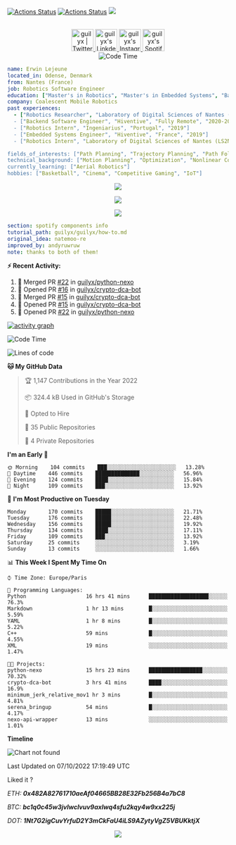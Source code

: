 [![Actions Status](https://github.com/guilyx/guilyx/workflows/wakatime-stats/badge.svg)](https://github.com/guilyx/guilyx/actions)
[![Actions Status](https://github.com/guilyx/guilyx/workflows/update-gh-activity/badge.svg)](https://github.com/guilyx/guilyx/actions)
![](https://visitor-badge.glitch.me/badge?page_id=guilyx.guilyx)

<p align="center">
<br/>
<a href="https://twitter.com/nthofhisname">
  <img alt="guilyx | Twitter" width="50px" src="https://user-images.githubusercontent.com/43545812/144034996-602b144a-16e1-41cc-99e7-c6040b20dcaf.png"/>
</a>
<a href="https://www.linkedin.com/in/erwinlejeune-lkn">
  <img alt="guilyx's LinkdeIN" width="50px" src="https://user-images.githubusercontent.com/43545812/144035037-0f415fc7-9f96-4517-a370-ccc6e78a714b.png" />
</a>
<a href="https://www.instagram.com/nthofhisname">
  <img alt="guilyx's Instagram" width="50px" src="https://user-images.githubusercontent.com/43545812/144035088-0dfb165f-8fe0-4d13-896c-876c29d2b128.png" />
</a>
<a href="https://open.spotify.com/user/11147618695?si=zZFn6uAGRLyoU02lsG50GA">
  <img alt="guilyx's Spotify" width="50px" src="https://user-images.githubusercontent.com/43545812/144035120-1ad5169b-91c7-4078-bef9-6a82c733f373.png" />
</a>
<br>
<img alt="Code Time" src="https://img.shields.io/endpoint?style=flat&url=https://codetime-api.datreks.com/badge/1615?logoColor=white%26project=%26recentMS=0%26showProject=false" />
</p>

```yaml
name: Erwin Lejeune
located_in: Odense, Denmark
from: Nantes (France)
job: Robotics Software Engineer
education: ["Master's in Robotics", "Master's in Embedded Systems", "Bachelor's in Electronics"]
company: Coalescent Mobile Robotics
past experiences: 
  - ["Robotics Researcher", "Laboratory of Digital Sciences of Nantes (LS2N)", "France", "2019-2021]
  - ["Backend Software Engineer", "Hiventive", "Fully Remote", "2020-2021"]
  - ["Robotics Intern", "Ingeniarius", "Portugal", "2019"]
  - ["Embedded Systems Engineer", "Hiventive", "France", "2019"]
  - ["Robotics Intern", "Laboratory of Digital Sciences of Nantes (LS2N)", "France", "2019"]

fields_of_interests: ["Path Planning", "Trajectory Planning", "Path Following", "Behaviour Planning", "Localization", "Sensor Fusion", "Embedded Systems"]
technical_background: ["Motion Planning", "Optimization", "Nonlinear Control", "Real-Time Systems", "Automated Planning"]
currently_learning: ["Aerial Robotics"]
hobbies: ["Basketball", "Cinema", "Competitive Gaming", "IoT"]
```

<p align="center">
  <img alig src="https://github-profile-trophy.vercel.app/?username=guilyx&column=6&rank=SSS,SS,S,AAA,AA,A,B,C" />
</p>

<p align="center">
  <a href="https://spotify-github-profile.vercel.app/api/view?uid=11147618695&redirect=true">
    <img src="https://spotify-github-profile.vercel.app/api/view?uid=11147618695&cover_image=true&theme=default&bar_color=e3e3e3&bar_color_cover=true">
  </a>
</p>

<p align="center">
  <img src="https://guilyx.vercel.app/api/top-played">
</p>
 
```yaml
section: spotify components info
tutorial_path: guilyx/guilyx/how-to.md
original_idea: natemoo-re
improved_by: andyruwruw
note: thanks to both of them!
```


**:zap: Recent Activity:**

<!--START_SECTION:activity-->
1. 🎉 Merged PR [#22](https://github.com/guilyx/python-nexo/pull/22) in [guilyx/python-nexo](https://github.com/guilyx/python-nexo)
2. 💪 Opened PR [#16](https://github.com/guilyx/crypto-dca-bot/pull/16) in [guilyx/crypto-dca-bot](https://github.com/guilyx/crypto-dca-bot)
3. 🎉 Merged PR [#15](https://github.com/guilyx/crypto-dca-bot/pull/15) in [guilyx/crypto-dca-bot](https://github.com/guilyx/crypto-dca-bot)
4. 💪 Opened PR [#15](https://github.com/guilyx/crypto-dca-bot/pull/15) in [guilyx/crypto-dca-bot](https://github.com/guilyx/crypto-dca-bot)
5. 💪 Opened PR [#22](https://github.com/guilyx/python-nexo/pull/22) in [guilyx/python-nexo](https://github.com/guilyx/python-nexo)
<!--END_SECTION:activity-->

[![activity graph](https://activity-graph.herokuapp.com/graph?username=guilyx&custom_title=Erwin's%20activity%20graph&theme=github-light&hide_border=true)](https://github.com/ashutosh00710/github-readme-activity-graph)

<!--START_SECTION:waka-->
![Code Time](http://img.shields.io/badge/Code%20Time-801%20hrs%2040%20mins-blue)

![Lines of code](https://img.shields.io/badge/From%20Hello%20World%20I%27ve%20Written-295%20Thousand%20lines%20of%20code-blue)

**🐱 My GitHub Data** 

> 🏆 1,147 Contributions in the Year 2022
 > 
> 📦 324.4 kB Used in GitHub's Storage 
 > 
> 💼 Opted to Hire
 > 
> 📜 35 Public Repositories 
 > 
> 🔑 4 Private Repositories  
 > 
**I'm an Early 🐤** 

```text
🌞 Morning    104 commits    ███░░░░░░░░░░░░░░░░░░░░░░   13.28% 
🌆 Daytime    446 commits    ██████████████░░░░░░░░░░░   56.96% 
🌃 Evening    124 commits    ████░░░░░░░░░░░░░░░░░░░░░   15.84% 
🌙 Night      109 commits    ███░░░░░░░░░░░░░░░░░░░░░░   13.92%

```
📅 **I'm Most Productive on Tuesday** 

```text
Monday       170 commits    █████░░░░░░░░░░░░░░░░░░░░   21.71% 
Tuesday      176 commits    █████░░░░░░░░░░░░░░░░░░░░   22.48% 
Wednesday    156 commits    █████░░░░░░░░░░░░░░░░░░░░   19.92% 
Thursday     134 commits    ████░░░░░░░░░░░░░░░░░░░░░   17.11% 
Friday       109 commits    ███░░░░░░░░░░░░░░░░░░░░░░   13.92% 
Saturday     25 commits     ░░░░░░░░░░░░░░░░░░░░░░░░░   3.19% 
Sunday       13 commits     ░░░░░░░░░░░░░░░░░░░░░░░░░   1.66%

```


📊 **This Week I Spent My Time On** 

```text
⌚︎ Time Zone: Europe/Paris

💬 Programming Languages: 
Python                   16 hrs 41 mins      ███████████████████░░░░░░   76.3% 
Markdown                 1 hr 13 mins        █░░░░░░░░░░░░░░░░░░░░░░░░   5.59% 
YAML                     1 hr 8 mins         █░░░░░░░░░░░░░░░░░░░░░░░░   5.22% 
C++                      59 mins             █░░░░░░░░░░░░░░░░░░░░░░░░   4.55% 
XML                      19 mins             ░░░░░░░░░░░░░░░░░░░░░░░░░   1.47%

🐱‍💻 Projects: 
python-nexo              15 hrs 23 mins      █████████████████░░░░░░░░   70.32% 
crypto-dca-bot           3 hrs 41 mins       ████░░░░░░░░░░░░░░░░░░░░░   16.9% 
minimum_jerk_relative_mov1 hr 3 mins         █░░░░░░░░░░░░░░░░░░░░░░░░   4.81% 
serena_bringup           54 mins             █░░░░░░░░░░░░░░░░░░░░░░░░   4.17% 
nexo-api-wrapper         13 mins             ░░░░░░░░░░░░░░░░░░░░░░░░░   1.01%

```

**Timeline**

![Chart not found](https://raw.githubusercontent.com/guilyx/guilyx/master/charts/bar_graph.png) 


 Last Updated on 07/10/2022 17:19:49 UTC
<!--END_SECTION:waka-->

Liked it ?

*ETH: **0x482A82761710aeAf04665BB28E32Fb256B4a7bC8***

*BTC: **bc1q0c45w3jvlwclvuv9axlwq4sfu2kqy4w9xx225j***

*DOT: **1Nt7G2igCuvYrfuD2Y3mCkFaU4iLS9AZytyVgZ5VBUKktjX***

<p align="center">
  <img src="https://capsule-render.vercel.app/api?type=waving&color=gradient&height=60&section=footer"/>
</p>
